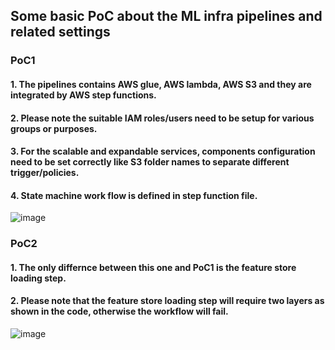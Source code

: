 ## Some basic PoC about the ML infra pipelines and related settings

### PoC1 

#### 1. The pipelines contains AWS glue, AWS lambda, AWS S3 and they are integrated by AWS step functions. 
#### 2. Please note the suitable IAM roles/users need to be setup for various groups or purposes.
#### 3. For the scalable and expandable services, components configuration need to be set correctly like S3 folder names to separate different trigger/policies.
#### 4. State machine work flow is defined in step function file.

![image](https://github.com/TianqGuo/ML_Infra_POC/assets/52896247/05cb230b-7da0-41af-a17f-3f2f5237f23e)

### PoC2

#### 1. The only differnce between this one and PoC1 is the feature store loading step.
#### 2. Please note that the feature store loading step will require two layers as shown in the code, otherwise the workflow will fail. 

![image](https://github.com/TianqGuo/ML_Infra_POC/assets/52896247/c324e661-4753-4044-a979-97a9c1b373c2)


